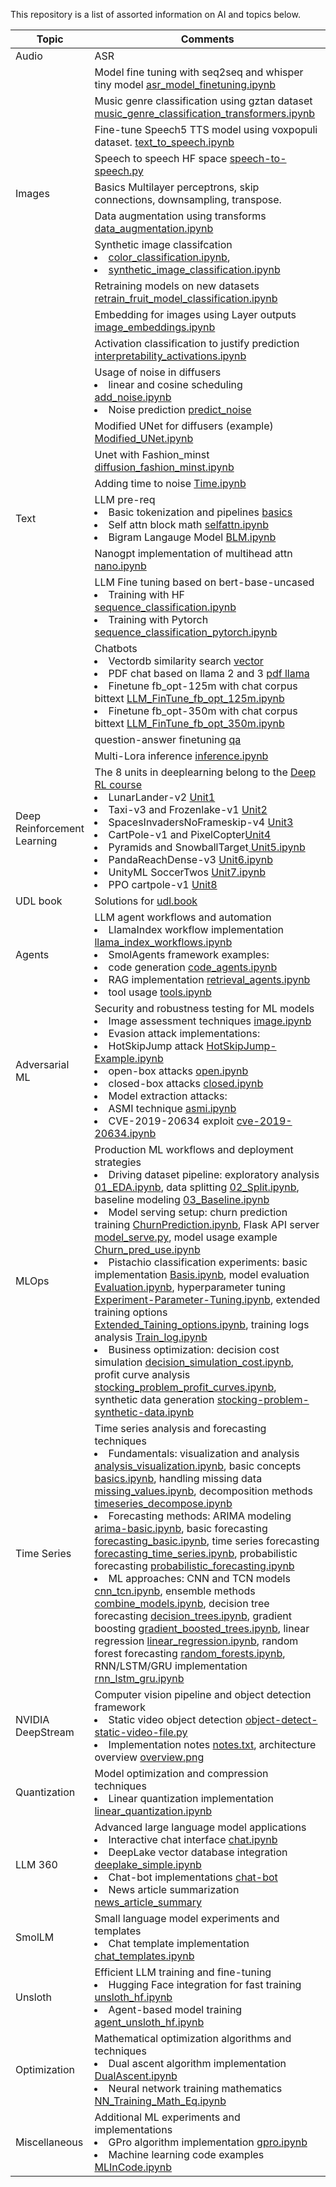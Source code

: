 This repository is a list of assorted information on AI and topics below.

|Topic|Comments|
|-|-|
|Audio|ASR|Basic voice dataset handling and visualization ( MEL spectrogram) Standard HF pipeline to <ul><li>load the fb-voxpopuli dataset to extract data sample and do asr.<li>ASR and text-speech basic examples</ul><p>[basics](./audio/basics/)|
||Model fine tuning with seq2seq and whisper tiny model [asr_model_finetuning.ipynb](./audio/asr_model_finetuning.ipynb)|
||Music genre classification using gztan dataset [music_genre_classification_transformers.ipynb](./audio/music_genre_classification_transformers.ipynb)|
||Fine-tune Speech5 TTS model using voxpopuli dataset. [text_to_speech.ipynb](./audio/text_to_speech.ipynb)|
||Speech to speech HF space [speech-to-speech.py](./audio/speech-to-speech.py) 
|Images|Basics Multilayer perceptrons, skip connections, downsampling, transpose.|
||Data augmentation using transforms [data_augmentation.ipynb](./images/data_augmentation.ipynb)|
||Synthetic image classifcation <li>[color_classification.ipynb](./images/color_classification.ipynb), <li>[synthetic_image_classification.ipynb](./images/synthetic_image_classification.ipynb)|
||Retraining models on new datasets [retrain_fruit_model_classification.ipynb](./images/retrain_fruit_model_classification.ipynb)|
||Embedding for images using Layer outputs [image_embeddings.ipynb](./images/image_embeddings.ipynb)|
||Activation classification to justify prediction [interpretability_activations.ipynb](./images/interpretability_activations.ipynb)|
||Usage of noise in diffusers <li>linear and cosine scheduling [add_noise.ipynb](./images/Noise%20Samples/add_noise.ipynb) <li> Noise prediction [predict_noise](./images/minst/PredictNoise.ipynb)|
||Modified UNet for diffusers (example) [Modified_UNet.ipynb](./images/minst/Modified_UNet.ipynb)|
||Unet with Fashion_minst [diffusion_fashion_minst.ipynb](./images/minst/diffusion_fashion_minst.ipynb)|
||Adding time to noise  [Time.ipynb](./images/minst/Time+Noise+UNet.ipynb)|
|Text|LLM pre-req <li>Basic tokenization and pipelines [basics](./text/nlp-hf/)<li> Self attn block math [selfattn.ipynb](./text/decoder_only/self-attn-maths.ipynb)<li>Bigram Langauge Model [BLM.ipynb](./text/decoder_only/bigram_language_model.ipynb)|
||Nanogpt implementation of multihead attn [nano.ipynb](./text/decoder_only/nano_gpt.ipynb)|
||LLM Fine tuning based on bert-base-uncased <li> Training with HF  [sequence_classification.ipynb](./text/fine-tuning-llm/sequence_classification.ipynb)<li>Training with Pytorch [sequence_classification_pytorch.ipynb](./text/fine-tuning-llm/sequence_classification_pytorch.ipynb)|
||Chatbots <li> Vectordb similarity search [vector](./text/langchain/vectordb/)<li>PDF chat based on llama 2 and 3 [pdf llama](./text/langchain/pdf_chat-llama/)<li> Finetune fb_opt-125m with chat corpus bittext [LLM_FinTune_fb_opt_125m.ipynb](./text/langchain/LLM_FineTuning.ipynb)<li> Finetune fb_opt-350m with chat corpus bittext [LLM_FinTune_fb_opt_350m.ipynb](./text/langchain/LLM_FineTuning_fb_opt_350mn.ipynb)|
||question-answer finetuning [qa](./text/fine-tuning-llm/question_answering/)|
||Multi-Lora inference [inference.ipynb](./text/inference/llm_serving.ipynb)|
|Deep Reinforcement Learning|The 8 units in deeplearning belong to the [Deep RL course](https://huggingface.co/learn/deep-rl-course/en/unit0/introduction)<li>LunarLander-v2 [Unit1](./deep-rl/Unit1/)<li>Taxi-v3 and Frozenlake-v1 [Unit2](./deep-rl/Unit2/)<li>SpacesInvadersNoFrameskip-v4 [Unit3](./deep-rl/Unit3/)<li>CartPole-v1 and PixelCopter[Unit4](./deep-rl/Unit4/)<li>Pyramids and SnowballTarget[ Unit5.ipynb](./deep-rl/Unit5.ipynb)  <li>PandaReachDense-v3 [Unit6.ipynb](./deep-rl/Unit6.ipynb) <li>UnityML SoccerTwos [Unit7.ipynb](./deep-rl/Unit7.ipynb) <li> PPO cartpole-v1 [Unit8](./deep-rl/Unit8/)|
|UDL book|Solutions for [udl.book](https://github.com/udlbook/udlbook/tree/main/Notebooks)|
|Agents|LLM agent workflows and automation <li>LlamaIndex workflow implementation [llama_index_workflows.ipynb](./Agents/llama_index_workflows.ipynb)<li>SmolAgents framework examples: <li>code generation [code_agents.ipynb](./Agents/smolagents/code_agents.ipynb)<li>RAG implementation [retrieval_agents.ipynb](./Agents/smolagents/retrieval_agents.ipynb)<li>tool usage [tools.ipynb](./Agents/smolagents/tools.ipynb)|
|Adversarial ML|Security and robustness testing for ML models <li>Image assessment techniques [image.ipynb](./aml/assesssments/image.ipynb)<li>Evasion attack implementations: <li>HotSkipJump attack [HotSkipJump-Example.ipynb](./aml/evasion/HotSkipJump-Example.ipynb)<li>open-box attacks [open.ipynb](./aml/evasion/open.ipynb)<li>closed-box attacks [closed.ipynb](./aml/evasion/closed.ipynb)<li>Model extraction attacks: <li>ASMI technique [asmi.ipynb](./aml/extraction/asmi.ipynb)<li>CVE-2019-20634 exploit [cve-2019-20634.ipynb](./aml/extraction/cve-2019-20634.ipynb)|
|MLOps|Production ML workflows and deployment strategies <li>Driving dataset pipeline: exploratory analysis [01_EDA.ipynb](./mlops/driving-dataset/01_EDA.ipynb), data splitting [02_Split.ipynb](./mlops/driving-dataset/02_Split.ipynb), baseline modeling [03_Baseline.ipynb](./mlops/driving-dataset/03_Baseline.ipynb)<li>Model serving setup: churn prediction training [ChurnPrediction.ipynb](./mlops/model-serve-simple/ChurnPrediction.ipynb), Flask API server [model_serve.py](./mlops/model-serve-simple/model_serve.py), model usage example [Churn_pred_use.ipynb](./mlops/model-serve-simple/Churn_pred_use.ipynb)<li>Pistachio classification experiments: basic implementation [Basis.ipynb](./mlops/pistachio-dataset/Basis.ipynb), model evaluation [Evaluation.ipynb](./mlops/pistachio-dataset/Evaluation.ipynb), hyperparameter tuning [Experiment-Parameter-Tuning.ipynb](./mlops/pistachio-dataset/Experiment-Parameter-Tuning.ipynb), extended training options [Extended_Taining_options.ipynb](./mlops/pistachio-dataset/Extended_Taining_options.ipynb), training logs analysis [Train_log.ipynb](./mlops/pistachio-dataset/Train_log.ipynb)<li>Business optimization: decision cost simulation [decision_simulation_cost.ipynb](./mlops/profit-curves/decision_simulation_cost.ipynb), profit curve analysis [stocking_problem_profit_curves.ipynb](./mlops/profit-curves/stocking_problem_profit_curves.ipynb), synthetic data generation [stocking-problem-synthetic-data.ipynb](./mlops/profit-curves/stocking-problem-synthetic-data.ipynb)|
|Time Series|Time series analysis and forecasting techniques <li>Fundamentals: visualization and analysis [analysis_visualization.ipynb](./timeseries/analysis_visualization.ipynb), basic concepts [basics.ipynb](./timeseries/basics.ipynb), handling missing data [missing_values.ipynb](./timeseries/missing_values.ipynb), decomposition methods [timeseries_decompose.ipynb](./timeseries/timeseries_decompose.ipynb)<li>Forecasting methods: ARIMA modeling [arima-basic.ipynb](./timeseries/forecasting/arima-basic.ipynb), basic forecasting [forecasting_basic.ipynb](./timeseries/forecasting/forecasting_basic.ipynb), time series forecasting [forecasting_time_series.ipynb](./timeseries/forecasting/forecasting_time_series.ipynb), probabilistic forecasting [probabilistic_forecasting.ipynb](./timeseries/forecasting/probabilistic_forecasting.ipynb)<li>ML approaches: CNN and TCN models [cnn_tcn.ipynb](./timeseries/ml/cnn_tcn.ipynb), ensemble methods [combine_models.ipynb](./timeseries/ml/combine_models.ipynb), decision tree forecasting [decision_trees.ipynb](./timeseries/ml/decision_trees.ipynb), gradient boosting [gradient_boosted_trees.ipynb](./timeseries/ml/gradient_boosted_trees.ipynb), linear regression [linear_regression.ipynb](./timeseries/ml/linear_regression.ipynb), random forest forecasting [random_forests.ipynb](./timeseries/ml/random_forests.ipynb), RNN/LSTM/GRU implementation [rnn_lstm_gru.ipynb](./timeseries/ml/rnn_lstm_gru.ipynb)|
|NVIDIA DeepStream|Computer vision pipeline and object detection framework <li>Static video object detection [object-detect-static-video-file.py](./nvidia-deepstream/object-detect-static-video-file.py)<li>Implementation notes [notes.txt](./nvidia-deepstream/notes.txt), architecture overview [overview.png](./nvidia-deepstream/overview.png)|
|Quantization|Model optimization and compression techniques <li>Linear quantization implementation [linear_quantization.ipynb](./text/quantization/linear_quantization.ipynb)|
|LLM 360|Advanced large language model applications <li>Interactive chat interface [chat.ipynb](./text/llm_360/chat.ipynb)<li>DeepLake vector database integration [deeplake_simple.ipynb](./text/llm_360/deeplake_simple.ipynb)<li>Chat-bot implementations [chat-bot](./text/llm_360/chat-bot/)<li>News article summarization [news_article_summary](./text/llm_360/news_article_summary/)|
|SmolLM|Small language model experiments and templates <li>Chat template implementation [chat_templates.ipynb](./text/smol/chat_templates.ipynb)|
|Unsloth|Efficient LLM training and fine-tuning <li>Hugging Face integration for fast training [unsloth_hf.ipynb](./unsloth_hf.ipynb)<li>Agent-based model training [agent_unsloth_hf.ipynb](./agent_unsloth_hf.ipynb)|
|Optimization|Mathematical optimization algorithms and techniques <li>Dual ascent algorithm implementation [DualAscent.ipynb](./DualAscent.ipynb)<li>Neural network training mathematics [NN_Training_Math_Eq.ipynb](./NN_Training_Math_Eq.ipynb)|
|Miscellaneous|Additional ML experiments and implementations <li>GPro algorithm implementation [gpro.ipynb](./gpro.ipynb)<li>Machine learning code examples [MLInCode.ipynb](./MLInCode.ipynb)|
